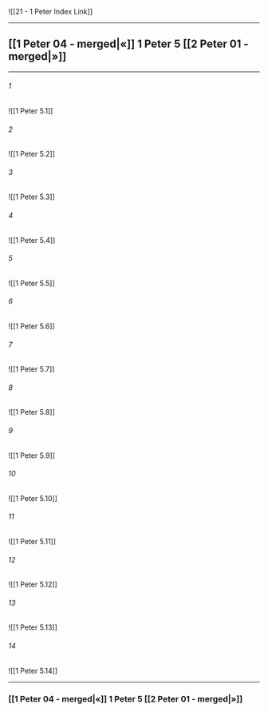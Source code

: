![[21 - 1 Peter Index Link]]

---
##  [[1 Peter 04 - merged|«]] 1 Peter 5 [[2 Peter 01 - merged|»]]

---

###### 1
![[1 Peter 5.1]] 

###### 2
![[1 Peter 5.2]] 

###### 3
![[1 Peter 5.3]] 

###### 4
![[1 Peter 5.4]]

###### 5 
![[1 Peter 5.5]] 

###### 6
![[1 Peter 5.6]] 

###### 7
![[1 Peter 5.7]] 

###### 8
![[1 Peter 5.8]] 

###### 9
![[1 Peter 5.9]] 

###### 10
![[1 Peter 5.10]] 

###### 11
![[1 Peter 5.11]] 

###### 12
![[1 Peter 5.12]]

###### 13
![[1 Peter 5.13]] 

###### 14
![[1 Peter 5.14]] 


---
###  [[1 Peter 04 - merged|«]] 1 Peter 5 [[2 Peter 01 - merged|»]]